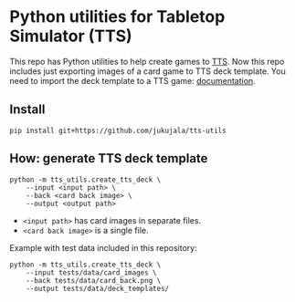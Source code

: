 # Python utilities for Tabletop Simulator (TTS)

This repo has Python utilities to help create games to
[TTS](https://www.tabletopsimulator.com/).
Now this repo includes just exporting images of a card game to TTS deck template.
You need to import the deck template to a TTS game:
[documentation](https://kb.tabletopsimulator.com/custom-content/custom-deck/).

## Install

```
pip install git+https://github.com/jukujala/tts-utils
```

## How: generate TTS deck template

```
python -m tts_utils.create_tts_deck \
    --input <input path> \
    --back <card back image> \
    --output <output path>
```

- `<input path>` has card images in separate files.
- `<card back image>` is a single file.

Example with test data included in this repository:

```
python -m tts_utils.create_tts_deck \
    --input tests/data/card_images \
    --back tests/data/card_back.png \
    --output tests/data/deck_templates/
```
